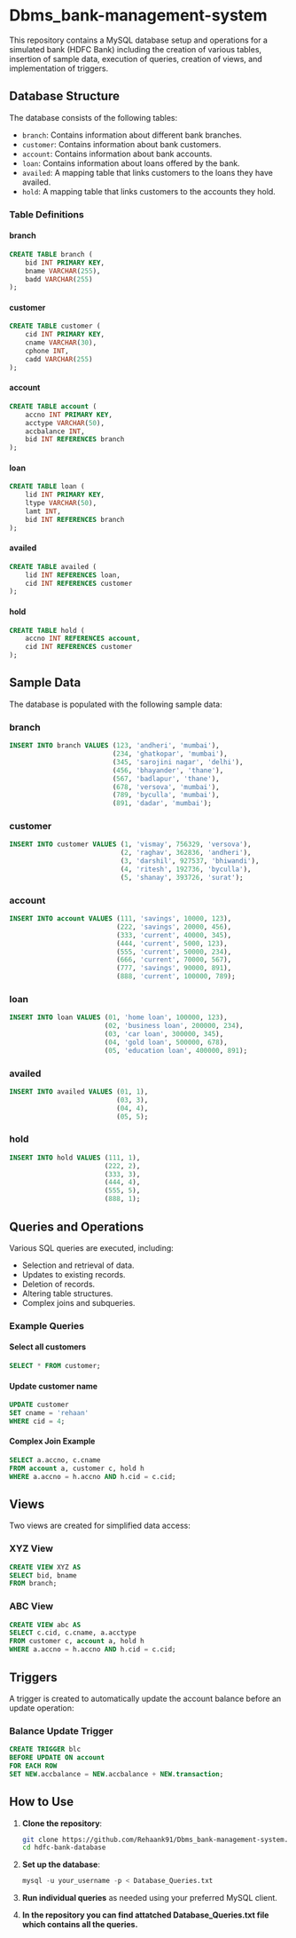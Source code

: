 # Dbms_bank-management-system
This repository contains a MySQL database setup and operations for a simulated bank (HDFC Bank) including the creation of various tables, insertion of sample data, execution of queries, creation of views, and implementation of triggers.

## Database Structure

The database consists of the following tables:
- `branch`: Contains information about different bank branches.
- `customer`: Contains information about bank customers.
- `account`: Contains information about bank accounts.
- `loan`: Contains information about loans offered by the bank.
- `availed`: A mapping table that links customers to the loans they have availed.
- `hold`: A mapping table that links customers to the accounts they hold.

### Table Definitions

#### branch
```sql
CREATE TABLE branch (
    bid INT PRIMARY KEY,
    bname VARCHAR(255),
    badd VARCHAR(255)
);
```

#### customer
```sql
CREATE TABLE customer (
    cid INT PRIMARY KEY,
    cname VARCHAR(30),
    cphone INT,
    cadd VARCHAR(255)
);
```

#### account
```sql
CREATE TABLE account (
    accno INT PRIMARY KEY,
    acctype VARCHAR(50),
    accbalance INT,
    bid INT REFERENCES branch
);
```

#### loan
```sql
CREATE TABLE loan (
    lid INT PRIMARY KEY,
    ltype VARCHAR(50),
    lamt INT,
    bid INT REFERENCES branch
);
```

#### availed
```sql
CREATE TABLE availed (
    lid INT REFERENCES loan,
    cid INT REFERENCES customer
);
```

#### hold
```sql
CREATE TABLE hold (
    accno INT REFERENCES account,
    cid INT REFERENCES customer
);
```

## Sample Data

The database is populated with the following sample data:

### branch
```sql
INSERT INTO branch VALUES (123, 'andheri', 'mumbai'), 
                          (234, 'ghatkopar', 'mumbai'), 
                          (345, 'sarojini nagar', 'delhi'), 
                          (456, 'bhayander', 'thane'), 
                          (567, 'badlapur', 'thane'), 
                          (678, 'versova', 'mumbai'), 
                          (789, 'byculla', 'mumbai'), 
                          (891, 'dadar', 'mumbai');
```

### customer
```sql
INSERT INTO customer VALUES (1, 'vismay', 756329, 'versova'), 
                            (2, 'raghav', 362836, 'andheri'), 
                            (3, 'darshil', 927537, 'bhiwandi'), 
                            (4, 'ritesh', 192736, 'byculla'), 
                            (5, 'shanay', 393726, 'surat');
```

### account
```sql
INSERT INTO account VALUES (111, 'savings', 10000, 123), 
                           (222, 'savings', 20000, 456), 
                           (333, 'current', 40000, 345), 
                           (444, 'current', 5000, 123), 
                           (555, 'current', 50000, 234), 
                           (666, 'current', 70000, 567), 
                           (777, 'savings', 90000, 891), 
                           (888, 'current', 100000, 789);
```

### loan
```sql
INSERT INTO loan VALUES (01, 'home loan', 100000, 123), 
                        (02, 'business loan', 200000, 234), 
                        (03, 'car loan', 300000, 345), 
                        (04, 'gold loan', 500000, 678), 
                        (05, 'education loan', 400000, 891);
```

### availed
```sql
INSERT INTO availed VALUES (01, 1), 
                           (03, 3), 
                           (04, 4), 
                           (05, 5);
```

### hold
```sql
INSERT INTO hold VALUES (111, 1), 
                        (222, 2), 
                        (333, 3), 
                        (444, 4), 
                        (555, 5), 
                        (888, 1);
```

## Queries and Operations

Various SQL queries are executed, including:
- Selection and retrieval of data.
- Updates to existing records.
- Deletion of records.
- Altering table structures.
- Complex joins and subqueries.

### Example Queries

#### Select all customers
```sql
SELECT * FROM customer;
```

#### Update customer name
```sql
UPDATE customer 
SET cname = 'rehaan' 
WHERE cid = 4;
```

#### Complex Join Example
```sql
SELECT a.accno, c.cname 
FROM account a, customer c, hold h 
WHERE a.accno = h.accno AND h.cid = c.cid;
```

## Views

Two views are created for simplified data access:

### XYZ View
```sql
CREATE VIEW XYZ AS 
SELECT bid, bname 
FROM branch;
```

### ABC View
```sql
CREATE VIEW abc AS 
SELECT c.cid, c.cname, a.acctype 
FROM customer c, account a, hold h 
WHERE a.accno = h.accno AND h.cid = c.cid;
```

## Triggers

A trigger is created to automatically update the account balance before an update operation:

### Balance Update Trigger
```sql
CREATE TRIGGER blc 
BEFORE UPDATE ON account 
FOR EACH ROW 
SET NEW.accbalance = NEW.accbalance + NEW.transaction;
```

## How to Use

1. **Clone the repository**:
   ```bash
   git clone https://github.com/Rehaank91/Dbms_bank-management-system.git
   cd hdfc-bank-database
   ```

2. **Set up the database**:
   ```sql
   mysql -u your_username -p < Database_Queries.txt
   ```

3. **Run individual queries** as needed using your preferred MySQL client.

   
4. **In the repository you can find attatched Database_Queries.txt file which contains all the queries.**



